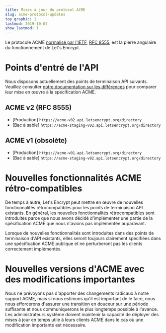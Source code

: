```yaml
---
title: Mises à jour du protocol ACME
slug: acme-protocol-updates
top_graphic: 1
lastmod: 2019-10-07
show_lastmod: 1
---
```



Le protocole ACME [normalisé par l'IETF](https://letsencrypt.org/2019/03/11/acme-protocol-ietf-standard.html), [RFC 8555](https://datatracker.ietf.org/doc/rfc8555/), est la pierre angulaire du fonctionnement de Let's Encrypt.

# Points d'entré de l'API

Nous disposons actuellement des points de terminaison API suivants. Veuillez consulter [notre documentation sur les différences](https://github.com/letsencrypt/boulder/blob/master/docs/acme-divergences.md) pour comparer leur mise en œuvre à la spécification ACME.

## ACME v2 (RFC 8555)

* [Production] `https://acme-v02.api.letsencrypt.org/directory`
* [Bac à sable] `https://acme-staging-v02.api.letsencrypt.org/directory`

## ACME v1 (obsolète)

* [Production] `https://acme-v01.api.letsencrypt.org/directory`
* [Bac à sable] `https://acme-staging-v02.api.letsencrypt.org/directory`

# Nouvelles fonctionnalités ACME rétro-compatibles

De temps à autre, Let's Encrypt peut mettre en œuvre de nouvelles fonctionnalités rétrocompatibles pour les points de terminaison API existants. En général, les nouvelles fonctionnalités rétrocompatibles sont introduites parce que nous avons décidé d'implémenter une partie de la spécification ACME que nous n'avions pas implémentée auparavant.

Lorsque de nouvelles fonctionnalités sont introduites dans des points de terminaison d'API existants, elles seront toujours clairement spécifiées dans une spécification ACME publique et ne perturberont pas les clients correctement implémentés.

# Nouvelles versions d'ACME avec des modifications importantes

Nous ne prévoyons pas d'apporter des changements radicaux à notre support ACME, mais si nous estimons qu'il est important de le faire, nous nous efforcerons d'assurer une transition en douceur sur une période suffisante et nous communiquerons le plus longtemps possible à l'avance. Les administrateurs système doivent maintenir la capacité de déployer des mises à jour en temps utile à leurs clients ACME dans le cas où une modification importante est nécessaire.
